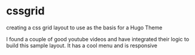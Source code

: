 # cssgrid
creating a css grid layout to use as the basis for a Hugo Theme

I found a couple of good youtube videos and have integrated their logic to build this sample layout.  It has a cool menu and is responsive

